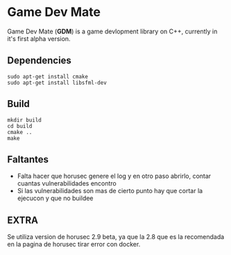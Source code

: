 # Game Dev Mate

Game Dev Mate (**GDM**) is a game devlopment library on C++, currently in it's first alpha version.

## Dependencies

```cd
sudo apt-get install cmake
sudo apt-get install libsfml-dev
```

## Build

```cd
mkdir build
cd build
cmake ..
make
```

## Faltantes

- Falta hacer que horusec genere el log y en otro paso abrirlo, contar cuantas vulnerabilidades encontro
- Si las vulnerabilidades son mas de cierto punto hay que cortar la ejecucon y que no buildee

## EXTRA

Se utiliza version de horusec 2.9 beta, ya que la 2.8 que es la recomendada en la pagina de horusec tirar error con  docker.
